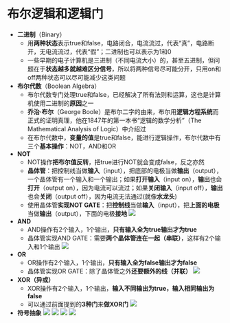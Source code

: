 # 布尔逻辑和逻辑门
* **二进制**（Binary）
  * 用**两种状态**表示true和false，电路闭合，电流流过，代表“真”，电路断开，无电流流过，代表“假”；二进制也可以表示为1和0
  * 一些早期的电子计算机是三进制（不同电流大小）的，甚至五进制，但问题在于**状态越多就越难区分信号**，所以将两种信号尽可能分开，只用on和off两种状态可以尽可能减少这类问题
* **布尔代数**（Boolean Algebra）
  * 布尔代数专门处理true和false，已经解决了所有法则和运算，这也是计算机使用二进制的**原因**之一
  * **乔治·布尔**（George Boole）是布尔二字的由来，布尔用**逻辑方程系统**而正式的证明真理，他在1847年的第一本书“逻辑的数学分析”（The Mathematical Analysis of Logic）中介绍过
  * 在布尔代数中，**变量的值**是true和false，能进行逻辑操作，布尔代数中有三个**基本操作**：NOT，AND和OR
* **NOT**
  * NOT操作**把布尔值反转**，把true进行NOT就会变成false，反之亦然
  * **晶体管**：把控制线当做**输入**（input），把底部的电极当做**输出**（output），一个晶体管有一个输入和一个输出；如果**打开输入**（input on），**输出**也会**打开**（output on），因为电流可以流过；如果**关闭输入**（input off），**输出**也会**关闭**（output off），因为电流无法通过(就像**水龙头**)
  * 使用晶体管**实现NOT GATE**：把**控制线**当做**输入**（input），把**上面的电极**当做**输出**（output），下面的电极**接地**
![](../images/NOT.png)
* **AND**
  * AND操作有2个输入，1个输出，**只有输入全为true输出才为true**
  * 晶体管实现AND GATE：需要**两个晶体管连在一起（串联）**，这样有2个输入和1个输出
![](../images/AND.png)
* **OR**
  * OR操作有2个输入，1个输出，**只有输入全为false输出才为false**
  * 晶体管实现OR GATE：除了晶体管之外**还要额外的线（并联）**
![](../images/OR.png)
* **XOR（异或）**
  * XOR操作有2个输入，1个输出，**输入不同输出为true，输入相同输出为false**
  * 可以通过前面提到的**3种门**来**做XOR门**
![](../images/XOR1.png)
* **符号抽象**
![](../images/NOT1.png)
![](../images/AND1.png)
![](../images/OR1.png)
![](../images/XOR.png)